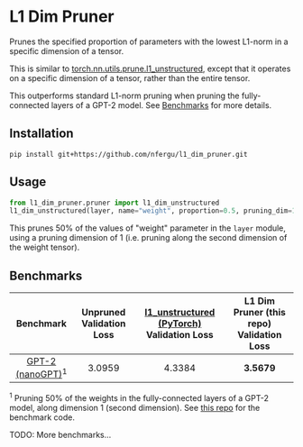 
# L1 Dim Pruner

Prunes the specified proportion of parameters with the lowest L1-norm in a specific
dimension of a tensor.

This is similar to [torch.nn.utils.prune.l1_unstructured](https://pytorch.org/docs/stable/generated/torch.nn.utils.prune.l1_unstructured.html#torch-nn-utils-prune-l1-unstructured),
except that it operates on a specific dimension of a tensor, rather than the entire tensor.

This outperforms standard L1-norm pruning when pruning the fully-connected layers of a GPT-2 model. See [Benchmarks](#benchmarks) for more details.

## Installation

```
pip install git+https://github.com/nfergu/l1_dim_pruner.git
```

## Usage

```python
from l1_dim_pruner.pruner import l1_dim_unstructured
l1_dim_unstructured(layer, name="weight", proportion=0.5, pruning_dim=1)
```

This prunes 50% of the values of "weight" parameter in the `layer` module, using
a pruning dimension of 1 (i.e. pruning along the second dimension of the weight tensor).

## Benchmarks

|Benchmark|Unpruned Validation Loss|[l1_unstructured (PyTorch)](https://pytorch.org/docs/stable/generated/torch.nn.utils.prune.l1_unstructured.html#torch-nn-utils-prune-l1-unstructured) Validation Loss|L1 Dim Pruner (this repo) Validation Loss|
|:--------:|:--------:|:--------:|:--------:|
|[GPT-2 (nanoGPT)](https://github.com/nfergu/nanogpt_l1_dim_pruner)<sup>1</sup>|3.0959|4.3384|**3.5679**|

<sup>1</sup> Pruning 50% of the weights in the fully-connected layers of a GPT-2 model, along dimension 1 (second dimension). See [this repo](https://github.com/nfergu/nanogpt_l1_dim_pruner) for the benchmark code.

TODO: More benchmarks...
